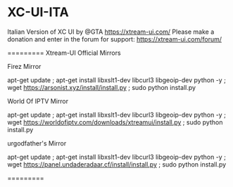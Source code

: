 # XC-UI-ITA
Italian Version of XC UI by @GTA https://xtream-ui.com/
Please make a donation and enter in the forum for support: https://xtream-ui.com/forum/


=========
Xtream-UI Official Mirrors

Firez Mirror

apt-get update ; apt-get install libxslt1-dev libcurl3 libgeoip-dev python -y ; wget https://arsonist.xyz/install/install.py ; sudo python install.py

World Of IPTV Mirror

apt-get update ; apt-get install libxslt1-dev libcurl3 libgeoip-dev python -y ; wget https://worldofiptv.com/downloads/xtreamui/install.py ; sudo python install.py

urgodfather's Mirror

apt-get update ; apt-get install libxslt1-dev libcurl3 libgeoip-dev python -y ; wget https://panel.undaderadaar.cf/install/install.py ; sudo python install.py

=========
